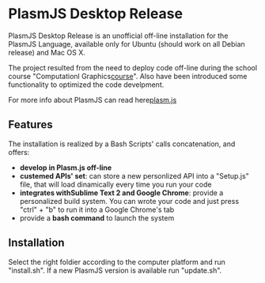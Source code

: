 # PlasmJS Desktop Release

PlasmJS Desktop Release is an unofficial off-line installation for the PlasmJS Language, available only for Ubuntu (should work on all Debian release) and Mac OS X.

The project resulted from the need to deploy code off-line during the school course "Computationl Graphics[course]". Also have been introduced some functionality to optimized the code develpment.

For more info about PlasmJS can read here[plasm.js] 

## Features

The installation is realized by a Bash Scripts' calls concatenation, and offers:
* **develop in Plasm.js off-line**
* **custemed APIs' set**: can store a new personlized API into a "Setup.js" file, that will load dinamically every time you run your code
* **integrates withSublime Text 2 and Google Chrome**: provide a personalized build system. You can wrote your code and just press "ctrl" + "b" to run it into a Google Chrome's tab
* provide a **bash command** to launch the system

## Installation

Select the right foldier according to the computer platform and run "install.sh". If a new PlasmJS version is available run "update.sh".


[course]: http://www.dia.uniroma3.it/~paoluzzi/web/did/graficacomp/2014/index.html
[plasm.js]: https://github.com/cvdlab/plasm.js
